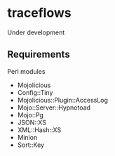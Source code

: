 # traceflows
Under development

## Requirements
Perl modules
- Mojolicious
- Config::Tiny
- Mojolicious::Plugin::AccessLog
- Mojo::Server::Hypnotoad
- Mojo::Pg
- JSON::XS
- XML::Hash::XS
- Minion
- Sort::Key


